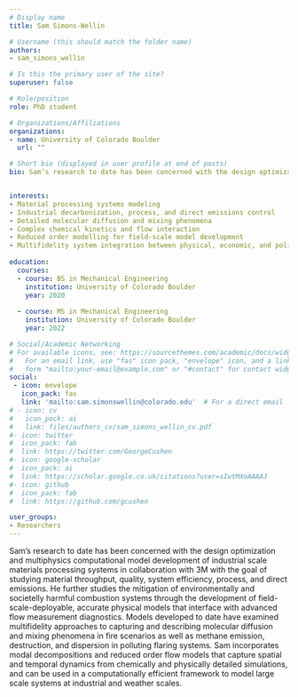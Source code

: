 ```yaml
---
# Display name
title: Sam Simons-Wellin

# Username (this should match the folder name)
authors:
- sam_simons_wellin

# Is this the primary user of the site?
superuser: false

# Role/position
role: PhD student

# Organizations/Affiliations
organizations:
- name: University of Colorado Boulder
  url: ""

# Short bio (displayed in user profile at end of posts)
bio: Sam’s research to date has been concerned with the design optimization and multiphysics computational model development of industrial scale materials processing systems in collaboration with 3M with the goal of studying material throughput, quality, system efficiency, process, and direct emissions. He further studies the mitigation of environmentally and societelly harmful combustion systems through the development of field-scale-deployable, accurate physical models that interface with advanced flow measurement diagnostics. Models developed to date have examined multifidelity approaches to capturing and describing molecular diffusion and mixing phenomena in fire scenarios as well as methane emission, destruction, and dispersion in polluting flaring systems. Sam incorporates modal decompositions and reduced order flow models that capture spatial and temporal dynamics from chemically and physically detailed simulations, and can be used in a computationally efficient framework to model large scale systems at industrial and weather scales. 


interests:
- Material processing systems modeling
- Industrial decarbonization, process, and direct emissions control
- Detailed molecular diffusion and mixing phenomena
- Complex chemical kinetics and flow interaction
- Reduced order modelling for field-scale model development
- Multifidelity system integration between physical, economic, and policy models
  
education:
  courses:
  - course: BS in Mechanical Engineering
    institution: University of Colorado Boulder
    year: 2020
    
  - course: MS in Mechanical Engineering
    institution: University of Colorado Boulder
    year: 2022

# Social/Academic Networking
# For available icons, see: https://sourcethemes.com/academic/docs/widgets/#icons
#   For an email link, use "fas" icon pack, "envelope" icon, and a link in the
#   form "mailto:your-email@example.com" or "#contact" for contact widget.
social:
 - icon: envelope
   icon_pack: fas
   link: 'mailto:sam.simonswellin@colorado.edu'  # For a direct email link, use "mailto:test@example.org".
# - icon: cv
#   icon_pack: ai
#   link: files/authors_cv/sam_simons_wellin_cv.pdf
#- icon: twitter
#  icon_pack: fab
#  link: https://twitter.com/GeorgeCushen
#- icon: google-scholar
#  icon_pack: ai
#  link: https://scholar.google.co.uk/citations?user=sIwtMXoAAAAJ
#- icon: github
#  icon_pack: fab
#  link: https://github.com/gcushen

user_groups:
- Researchers
---
```

Sam’s research to date has been concerned with the design optimization and multiphysics computational model development of industrial scale materials processing systems in collaboration with 3M with the goal of studying material throughput, quality, system efficiency, process, and direct emissions. He further studies the mitigation of environmentally and societelly harmful combustion systems through the development of field-scale-deployable, accurate physical models that interface with advanced flow measurement diagnostics. Models developed to date have examined multifidelity approaches to capturing and describing molecular diffusion and mixing phenomena in fire scenarios as well as methane emission, destruction, and dispersion in polluting flaring systems. Sam incorporates modal decompositions and reduced order flow models that capture spatial and temporal dynamics from chemically and physically detailed simulations, and can be used in a computationally efficient framework to model large scale systems at industrial and weather scales. 
